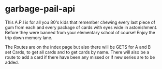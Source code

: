 # garbage-pail-api

This A.P.I is for all you 80's kids that remember chewing every last piece of gum from each and every package of cards with eyes wide in astonishment. Before they were banned from your elementary school of course! Enjoy the trip down memory lane.

The Routes are on the index page but also there will be
GETS for A and B set Cards, to get all cards and to get cards by name.  There will also be a route to add a card if there have been any missed or if new series are to be added.
